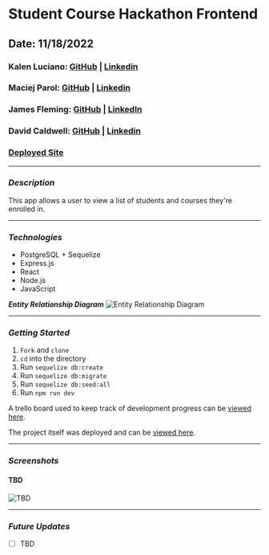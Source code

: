 # Student Course Hackathon Frontend

## Date: 11/18/2022

### Kalen Luciano: [GitHub](https://github.com/kalenluciano) | [Linkedin](https://www.linkedin.com/in/kalenluciano/)
### Maciej Parol: [GitHub](https://github.com/Codetitude) | [Linkedin](https://www.linkedin.com/in/maciej-parol-/)
### James Fleming: [GitHub](https://github.com/James-fleming394) | [LinkedIn](https://www.linkedin.com/in/james--fleming/)
### David Caldwell: [GitHub](https://github.com/LeaderOfTheLost) | [Linkedin](https://www.linkedin.com/in/david-caldwell92/)

### [Deployed Site]()

---

### **_Description_**

This app allows a user to view a list of students and courses they're enrolled in.

---

### **_Technologies_**
- PostgreSQL + Sequelize
- Express.js
- React
- Node.js
- JavaScript

**_Entity Relationship Diagram_**
![Entity Relationship Diagram](./student-course-hackathon-ERD.drawio.png)

---

### **_Getting Started_**
1. `Fork` and `clone`
2. `cd` into the directory
3. Run `sequelize db:create`
5. Run `sequelize db:migrate`
6. Run `sequelize db:seed:all`
7. Run `npm run dev`

A trello board used to keep track of development progress can be [viewed here](https://trello.com/b/1qiVnuLP/student-course-hackaton).

The project itself was deployed and can be [viewed here]().

---

### **_Screenshots_**

#### TBD

![TBD]()

---

### **_Future Updates_**

- [ ] TBD
